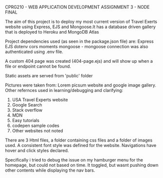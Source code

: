 CPRG210 - WEB APPLICATION DEVELOPMENT
ASSIGNMENT 3 - NODE FINAL

The aim of this project is to deploy my most current version of Travel Exerts website using Express, EJS and Mongoose.It has a database driven gallery that is deployed to Heroku and MongoDB Atlas

Project dependencies used (as seen in the package.json file) are:
Express
EJS
dotenv
cors
moments
mongoose - mongoose connection was also authenticated using .env file.

A custom 404 page was created (404-page.ejs) and will show up when a file or endpoint cannot be found.

Static assets are served from 'public' folder

Pictures were taken from: Lorem picsum website and google image gallery.
Other refernces used in learning/debugging and clarifying:

1. USA Travel Experts website
2. Google Search
3. Stack overflow
4. MDN
5. Easy tutorials
6. codepen sample codes
7. Other websites not noted

There are 3 Html files, a folder containing css files and a folder of images used.
A consistent font style was defined for the website.
Navigations have hover and click styles declared.

Specifically i tried to debug the issue on my hamburger menu for the homepage, but could not based on time. It toggled, but wasnt pushing down other contents while displaying the nav bars.
